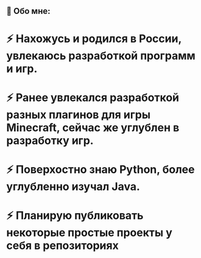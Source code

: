 ## 📣 Обо мне:

# ⚡ Нахожусь и родился в России, увлекаюсь разработкой программ и игр.

# ⚡ Ранее увлекался разработкой разных плагинов для игры Minecraft, сейчас же углублен в разработку игр.

# ⚡ Поверхостно знаю Python, более углубленно изучал Java.

# ⚡ Планирую публиковать некоторые простые проекты у себя в репозиториях
